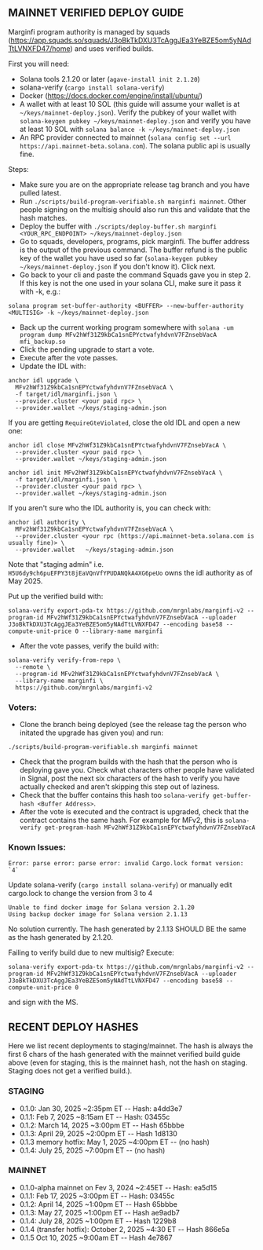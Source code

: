 ## MAINNET VERIFIED DEPLOY GUIDE

Marginfi program authority is managed by squads (https://app.squads.so/squads/J3oBkTkDXU3TcAggJEa3YeBZE5om5yNAdTtLVNXFD47/home) and uses verified builds.


First you will need:
* Solana tools 2.1.20 or later (`agave-install init 2.1.20`)
* solana-verify (`cargo install solana-verify`)
* Docker (https://docs.docker.com/engine/install/ubuntu/)
* A wallet with at least 10 SOL (this guide will assume your wallet is at `~/keys/mainnet-deploy.json`). Verify the pubkey of your wallet with `solana-keygen pubkey ~/keys/mainnet-deploy.json` and verify you have at least 10 SOL with `solana balance -k ~/keys/mainnet-deploy.json`
* An RPC provider connected to mainnet (`solana config set --url https://api.mainnet-beta.solana.com`). The solana public api is usually fine.


Steps:
* Make sure you are on the appropriate release tag branch and you have pulled latest.
* Run `./scripts/build-program-verifiable.sh marginfi mainnet`. Other people signing on the multisig should also run this and validate that the hash matches. 
* Deploy the buffer with `./scripts/deploy-buffer.sh marginfi <YOUR_RPC_ENDPOINT> ~/keys/mainnet-deploy.json`
* Go to squads, developers, programs, pick marginfi. The buffer address is the output of the previous command. The buffer refund is the public key of the wallet you have used so far (`solana-keygen pubkey ~/keys/mainnet-deploy.json` if you don't know it). Click next.
* Go back to your cli and paste the command Squads gave you in step 2. If this key is not the one used in your solana CLI, make sure it pass it with -k, e.g.:
```
solana program set-buffer-authority <BUFFER> --new-buffer-authority <MULTISIG> -k ~/keys/mainnet-deploy.json
```
* Back up the current working program somewhere with `solana -um program dump MFv2hWf31Z9kbCa1snEPYctwafyhdvnV7FZnsebVacA mfi_backup.so`
* Click the pending upgrade to start a vote.
* Execute after the vote passes.
* Update the IDL with:
```
anchor idl upgrade \
  MFv2hWf31Z9kbCa1snEPYctwafyhdvnV7FZnsebVacA \
  -f target/idl/marginfi.json \
  --provider.cluster <your paid rpc> \
  --provider.wallet ~/keys/staging-admin.json 
```

If you are getting `RequireGteViolated`, close the old IDL and open a new one:
```
anchor idl close MFv2hWf31Z9kbCa1snEPYctwafyhdvnV7FZnsebVacA \
  --provider.cluster <your paid rpc> \
  --provider.wallet ~/keys/staging-admin.json

anchor idl init MFv2hWf31Z9kbCa1snEPYctwafyhdvnV7FZnsebVacA \
  -f target/idl/marginfi.json \
  --provider.cluster <your paid rpc> \
  --provider.wallet ~/keys/staging-admin.json
```

If you aren't sure who the IDL authority is, you can check with: 
```
anchor idl authority \    
  MFv2hWf31Z9kbCa1snEPYctwafyhdvnV7FZnsebVacA \
  --provider.cluster <your rpc (https://api.mainnet-beta.solana.com is usually fine)> \
  --provider.wallet   ~/keys/staging-admin.json
```
Note that "staging admin" i.e. `H5U6dy9ch6puEFPY3t8jEaVQnVfYPUDANQkA4XG6peUo` owns the idl authority as of May 2025.

Put up the verified build with:

```
solana-verify export-pda-tx https://github.com/mrgnlabs/marginfi-v2 --program-id MFv2hWf31Z9kbCa1snEPYctwafyhdvnV7FZnsebVacA --uploader J3oBkTkDXU3TcAggJEa3YeBZE5om5yNAdTtLVNXFD47 --encoding base58 --compute-unit-price 0 --library-name marginfi 
```

* After the vote passes, verify the build with:
```
solana-verify verify-from-repo \
  --remote \
  --program-id MFv2hWf31Z9kbCa1snEPYctwafyhdvnV7FZnsebVacA \
  --library-name marginfi \
  https://github.com/mrgnlabs/marginfi-v2
```

### Voters:

* Clone the branch being deployed (see the release tag the person who initated the upgrade has given you) and run: 
```
./scripts/build-program-verifiable.sh marginfi mainnet
```
* Check that the program builds with the hash that the person who is deploying gave you. Check what characters other people have validated in Signal, post the next six characters of the hash to verify you have actually checked and aren't skipping this step out of laziness.
* Check that the buffer contains this hash too `solana-verify get-buffer-hash <Buffer Address>`.
* After the vote is executed and the contract is upgraded, check that the contract contains the same hash. For example for MFv2, this is `solana-verify get-program-hash MFv2hWf31Z9kbCa1snEPYctwafyhdvnV7FZnsebVacA`

### Known Issues:

```
Error: parse error: parse error: invalid Cargo.lock format version: `4`
```
Update solana-verify (`cargo install solana-verify`) or manually edit cargo.lock to change the
version from 3 to 4

```
Unable to find docker image for Solana version 2.1.20
Using backup docker image for Solana version 2.1.13
```
No solution currently. The hash generated by 2.1.13 SHOULD BE the same as the hash generated by 2.1.20.


Failing to verify build due to new multisig? Execute:
```
solana-verify export-pda-tx https://github.com/mrgnlabs/marginfi-v2 --program-id MFv2hWf31Z9kbCa1snEPYctwafyhdvnV7FZnsebVacA --uploader J3oBkTkDXU3TcAggJEa3YeBZE5om5yNAdTtLVNXFD47 --encoding base58 --compute-unit-price 0
```
and sign with the MS.

## RECENT DEPLOY HASHES

Here we list recent deployments to staging/mainnet. The hash is always the first 6 chars of the hash generated with the mainnet verified build guide above (even for staging, this is the mainnet hash, not the hash on staging. Staging does not get a verified build.).

### STAGING

* 0.1.0: Jan 30, 2025 ~2:35pm ET -- Hash: a4dd3e7
* 0.1.1: Feb 7, 2025 ~8:15am ET -- Hash: 03455c
* 0.1.2: March 14, 2025 ~3:00pm ET -- Hash 65bbbe
* 0.1.3: April 29, 2025 ~2:00pm ET -- Hash 1d8130
* 0.1.3 memory hotfix: May 1, 2025 ~4:00pm ET -- (no hash)
* 0.1.4: July 25, 2025 ~7:00pm ET -- (no hash)

### MAINNET

* 0.1.0-alpha mainnet on Fev 3, 2024 ~2:45ET -- Hash: ea5d15
* 0.1.1: Feb 17, 2025 ~3:00pm ET -- Hash: 03455c
* 0.1.2: April 14, 2025 ~1:00pm ET -- Hash 65bbbe
* 0.1.3: May 27, 2025 ~1:00pm ET -- Hash ae9adb7
* 0.1.4: July 28, 2025 ~1:00pm ET -- Hash 1229b8
* 0.1.4 (transfer hotfix): October 2, 2025 ~4:30 ET -- Hash 866e5a
* 0.1.5 Oct 10, 2025 ~9:00am ET -- Hash 4e7867
